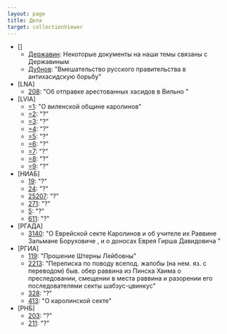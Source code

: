 ```yaml
---
layout: page
title: Дела
target: collectionViewer
---
```


- []
  - <a href="/collections/derzhavin/index.html" target="collectionViewer">Державин</a>:
  Некоторые документы на наши темы связаны с Державиным
  - <a href="/collections/dubnov/index.html" target="collectionViewer">Дубнов</a>:
  "Вмешательство русского правительства в антихасидскую борьбу"
- [LNA]
  - <a href="/collections/lna208/index.html" target="collectionViewer">208</a>:
  "Об отправке арестованных хасидов в Вильно "
- [LVIA]
  - <a href="/collections/lvia1/index.html" target="collectionViewer">=1</a>:
  "О виленской общине каролинов"
  - <a href="/collections/lvia2/index.html" target="collectionViewer">=2</a>:
  "?"
  - <a href="/collections/lvia3/index.html" target="collectionViewer">=3</a>:
  "?"
  - <a href="/collections/lvia4/index.html" target="collectionViewer">=4</a>:
  "?"
  - <a href="/collections/lvia5/index.html" target="collectionViewer">=5</a>:
  "?"
  - <a href="/collections/lvia6/index.html" target="collectionViewer">=6</a>:
  "?"
  - <a href="/collections/lvia7/index.html" target="collectionViewer">=7</a>:
  "?"
  - <a href="/collections/lvia8/index.html" target="collectionViewer">=8</a>:
  "?"
  - <a href="/collections/lvia9/index.html" target="collectionViewer">=9</a>:
  "?"
- [НИАБ]
  - <a href="/collections/niab19/index.html" target="collectionViewer">19</a>:
  "?"
  - <a href="/collections/niab24/index.html" target="collectionViewer">24</a>:
  "?"
  - <a href="/collections/niab25207/index.html" target="collectionViewer">25207</a>:
  "?"
  - <a href="/collections/niab271/index.html" target="collectionViewer">271</a>:
  "?"
  - <a href="/collections/niab5/index.html" target="collectionViewer">5</a>:
  "?"
  - <a href="/collections/niab611/index.html" target="collectionViewer">611</a>:
  "?"
- [РГАДА]
  - <a href="/collections/rgada/index.html" target="collectionViewer">3140</a>:
  "О Еврейской секте Каролинов и об учителе их Раввине Зальмане Боруховиче , и о доносах Еврея Гирша Давидовича "
- [РГИА]
  - <a href="/collections/rgia119/index.html" target="collectionViewer">119</a>:
  "Прошение Штерны Лейбовны"
  - <a href="/collections/rgia2213/index.html" target="collectionViewer">2213</a>:
  "Переписка по поводу всепод. жалобы (на нем. яз. с переводом) быв. обер раввина из Пинска Хаима о преследовании, смещении в места раввина и разорении его последователями секты шабзус-цвинкус"
  - <a href="/collections/rgia328/index.html" target="collectionViewer">328</a>:
  "?"
  - <a href="/collections/rgia413/index.html" target="collectionViewer">413</a>:
  "О каролинской секте"
- [РНБ]
  - <a href="/collections/rnb203/index.html" target="collectionViewer">203</a>:
  "?"
  - <a href="/collections/rnb211/index.html" target="collectionViewer">211</a>:
  "?"
